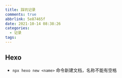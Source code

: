 ```yaml
---
title: 踩坑记录
comments: true
abbrlink: 5e87465f
date: 2021-10-14 08:38:26
categories:
  - 记录
tags:
---
```


## Hexo

- `npx hexo new <name>` 命令新建文档，名称不能有空格
